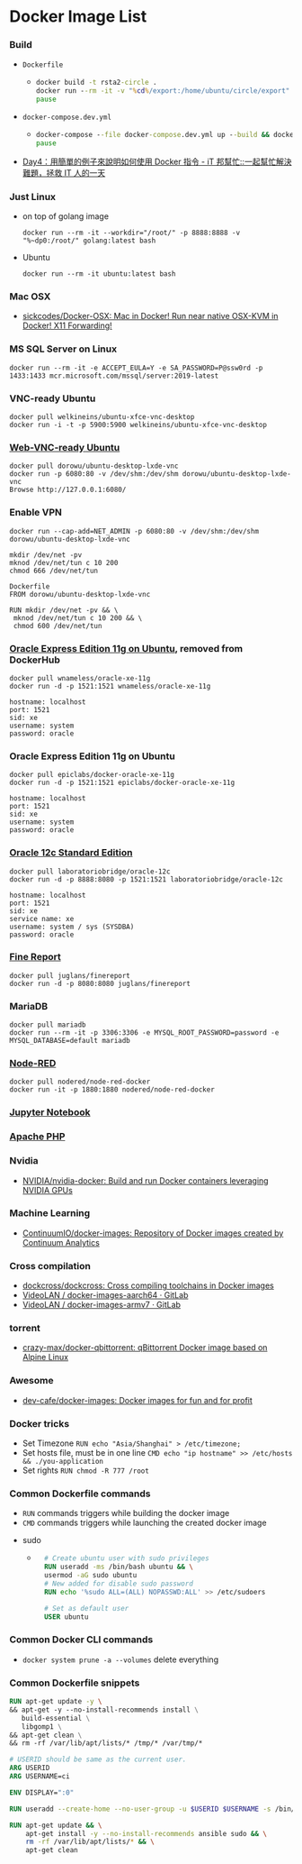 Docker Image List
=================
### Build
- `Dockerfile`
  - ```bat
    docker build -t rsta2-circle .
    docker run --rm -it -v "%cd%/export:/home/ubuntu/circle/export" rsta2-circle
    pause
    ```
- `docker-compose.dev.yml`
  - ```bat
    docker-compose --file docker-compose.dev.yml up --build && docker-compose --file docker-compose.dev.yml down
    pause
    ```
- [Day4：用簡單的例子來說明如何使用 Docker 指令 - iT 邦幫忙::一起幫忙解決難題，拯救 IT 人的一天](https://ithelp.ithome.com.tw/articles/10190921)
### Just Linux
- on top of golang image
  ```
  docker run --rm -it --workdir="/root/" -p 8888:8888 -v "%~dp0:/root/" golang:latest bash
  ```
- Ubuntu
  ```
  docker run --rm -it ubuntu:latest bash
  ```

### Mac OSX
- [sickcodes/Docker-OSX: Mac in Docker! Run near native OSX-KVM in Docker! X11 Forwarding!](https://github.com/sickcodes/Docker-OSX)

### MS SQL Server on Linux
```
docker run --rm -it -e ACCEPT_EULA=Y -e SA_PASSWORD=P@ssw0rd -p 1433:1433 mcr.microsoft.com/mssql/server:2019-latest
```

### VNC-ready Ubuntu
```
docker pull welkineins/ubuntu-xfce-vnc-desktop
docker run -i -t -p 5900:5900 welkineins/ubuntu-xfce-vnc-desktop
```
### [Web-VNC-ready Ubuntu](https://github.com/fcwu/docker-ubuntu-vnc-desktop)
```
docker pull dorowu/ubuntu-desktop-lxde-vnc
docker run -p 6080:80 -v /dev/shm:/dev/shm dorowu/ubuntu-desktop-lxde-vnc
Browse http://127.0.0.1:6080/
```

### Enable VPN
````
docker run --cap-add=NET_ADMIN -p 6080:80 -v /dev/shm:/dev/shm dorowu/ubuntu-desktop-lxde-vnc

mkdir /dev/net -pv
mknod /dev/net/tun c 10 200
chmod 666 /dev/net/tun

Dockerfile
FROM dorowu/ubuntu-desktop-lxde-vnc

RUN mkdir /dev/net -pv && \
 mknod /dev/net/tun c 10 200 && \
 chmod 600 /dev/net/tun
````

### [Oracle Express Edition 11g on Ubuntu](https://github.com/wnameless/docker-oracle-xe-11g), removed from DockerHub
```
docker pull wnameless/oracle-xe-11g
docker run -d -p 1521:1521 wnameless/oracle-xe-11g

hostname: localhost
port: 1521
sid: xe
username: system
password: oracle
```

### Oracle Express Edition 11g on Ubuntu
```
docker pull epiclabs/docker-oracle-xe-11g
docker run -d -p 1521:1521 epiclabs/docker-oracle-xe-11g

hostname: localhost
port: 1521
sid: xe
username: system
password: oracle
```
### [Oracle 12c Standard Edition](https://hub.docker.com/r/laboratoriobridge/oracle-12c)
```
docker pull laboratoriobridge/oracle-12c
docker run -d -p 8888:8080 -p 1521:1521 laboratoriobridge/oracle-12c

hostname: localhost
port: 1521
sid: xe
service name: xe
username: system / sys (SYSDBA)
password: oracle
```

### [Fine Report](https://github.com/juglans/finereport)
```
docker pull juglans/finereport
docker run -d -p 8080:8080 juglans/finereport
```

### MariaDB
```
docker pull mariadb
docker run --rm -it -p 3306:3306 -e MYSQL_ROOT_PASSWORD=password -e MYSQL_DATABASE=default mariadb
```

### [Node-RED](https://nodered.org/)
```
docker pull nodered/node-red-docker
docker run -it -p 1880:1880 nodered/node-red-docker
````

### [Jupyter Notebook](https://github.com/dirkarnez/docker-jupyter-notebook)

### [Apache PHP](https://github.com/dirkarnez/docker-php-apache)

### Nvidia
- [NVIDIA/nvidia-docker: Build and run Docker containers leveraging NVIDIA GPUs](https://github.com/NVIDIA/nvidia-docker)

### Machine Learning
- [ContinuumIO/docker-images: Repository of Docker images created by Continuum Analytics](https://github.com/ContinuumIO/docker-images)

### Cross compilation
- [dockcross/dockcross: Cross compiling toolchains in Docker images](https://github.com/dockcross/dockcross)
- [VideoLAN / docker-images-aarch64 · GitLab](https://code.videolan.org/videolan/docker-images-aarch64)
- [VideoLAN / docker-images-armv7 · GitLab](https://code.videolan.org/videolan/docker-images-armv7)

### torrent
- [crazy-max/docker-qbittorrent: qBittorrent Docker image based on Alpine Linux](https://github.com/crazy-max/docker-qbittorrent)

### Awesome
- [dev-cafe/docker-images: Docker images for fun and for profit](https://github.com/dev-cafe/docker-images)

### Docker tricks
- Set Timezone `RUN echo "Asia/Shanghai" > /etc/timezone;` 
- Set hosts file, must be in one line `CMD echo "ip hostname" >> /etc/hosts && ./you-application`
- Set rights `RUN chmod -R 777 /root`

### Common Dockerfile commands
* `RUN` commands triggers while building the docker image
* `CMD` commands triggers while launching the created docker image
- sudo
	- ```Dockerfile
		# Create ubuntu user with sudo privileges
		RUN useradd -ms /bin/bash ubuntu && \
		usermod -aG sudo ubuntu
		# New added for disable sudo password
		RUN echo '%sudo ALL=(ALL) NOPASSWD:ALL' >> /etc/sudoers

		# Set as default user
		USER ubuntu
		```
### Common Docker CLI commands
 - `docker system prune -a --volumes` delete everything
 
### Common Dockerfile snippets
```Dockerfile
RUN apt-get update -y \ 
&& apt-get -y --no-install-recommends install \
   build-essential \
   libgomp1 \
&& apt-get clean \
&& rm -rf /var/lib/apt/lists/* /tmp/* /var/tmp/*
```
```Dockerfile
# USERID should be same as the current user.
ARG USERID
ARG USERNAME=ci

ENV DISPLAY=":0"

RUN useradd --create-home --no-user-group -u $USERID $USERNAME -s /bin/bash && adduser $USERNAME sudo

RUN apt-get update && \
	apt-get install -y --no-install-recommends ansible sudo && \
	rm -rf /var/lib/apt/lists/* && \
    apt-get clean 
```
